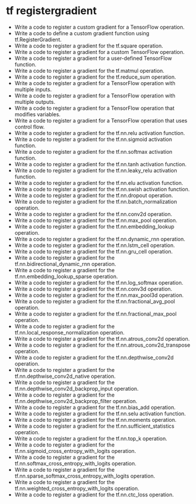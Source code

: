 # tf registergradient

- Write a code to register a custom gradient for a TensorFlow operation.
- Write a code to define a custom gradient function using tf.RegisterGradient.
- Write a code to register a gradient for the tf.square operation.
- Write a code to register a gradient for a custom TensorFlow operation.
- Write a code to register a gradient for a user-defined TensorFlow function.
- Write a code to register a gradient for the tf.matmul operation.
- Write a code to register a gradient for the tf.reduce_sum operation.
- Write a code to register a gradient for a TensorFlow operation with multiple inputs.
- Write a code to register a gradient for a TensorFlow operation with multiple outputs.
- Write a code to register a gradient for a TensorFlow operation that modifies variables.
- Write a code to register a gradient for a TensorFlow operation that uses control flow.
- Write a code to register a gradient for the tf.nn.relu activation function.
- Write a code to register a gradient for the tf.nn.sigmoid activation function.
- Write a code to register a gradient for the tf.nn.softmax activation function.
- Write a code to register a gradient for the tf.nn.tanh activation function.
- Write a code to register a gradient for the tf.nn.leaky_relu activation function.
- Write a code to register a gradient for the tf.nn.elu activation function.
- Write a code to register a gradient for the tf.nn.swish activation function.
- Write a code to register a gradient for the tf.nn.dropout operation.
- Write a code to register a gradient for the tf.nn.batch_normalization operation.
- Write a code to register a gradient for the tf.nn.conv2d operation.
- Write a code to register a gradient for the tf.nn.max_pool operation.
- Write a code to register a gradient for the tf.nn.embedding_lookup operation.
- Write a code to register a gradient for the tf.nn.dynamic_rnn operation.
- Write a code to register a gradient for the tf.nn.lstm_cell operation.
- Write a code to register a gradient for the tf.nn.gru_cell operation.
- Write a code to register a gradient for the tf.nn.bidirectional_dynamic_rnn operation.
- Write a code to register a gradient for the tf.nn.embedding_lookup_sparse operation.
- Write a code to register a gradient for the tf.nn.log_softmax operation.
- Write a code to register a gradient for the tf.nn.conv3d operation.
- Write a code to register a gradient for the tf.nn.max_pool3d operation.
- Write a code to register a gradient for the tf.nn.fractional_avg_pool operation.
- Write a code to register a gradient for the tf.nn.fractional_max_pool operation.
- Write a code to register a gradient for the tf.nn.local_response_normalization operation.
- Write a code to register a gradient for the tf.nn.atrous_conv2d operation.
- Write a code to register a gradient for the tf.nn.atrous_conv2d_transpose operation.
- Write a code to register a gradient for the tf.nn.depthwise_conv2d operation.
- Write a code to register a gradient for the tf.nn.depthwise_conv2d_native operation.
- Write a code to register a gradient for the tf.nn.depthwise_conv2d_backprop_input operation.
- Write a code to register a gradient for the tf.nn.depthwise_conv2d_backprop_filter operation.
- Write a code to register a gradient for the tf.nn.bias_add operation.
- Write a code to register a gradient for the tf.nn.selu activation function.
- Write a code to register a gradient for the tf.nn.moments operation.
- Write a code to register a gradient for the tf.nn.sufficient_statistics operation.
- Write a code to register a gradient for the tf.nn.top_k operation.
- Write a code to register a gradient for the tf.nn.sigmoid_cross_entropy_with_logits operation.
- Write a code to register a gradient for the tf.nn.softmax_cross_entropy_with_logits operation.
- Write a code to register a gradient for the tf.nn.sparse_softmax_cross_entropy_with_logits operation.
- Write a code to register a gradient for the tf.nn.weighted_cross_entropy_with_logits operation.
- Write a code to register a gradient for the tf.nn.ctc_loss operation.